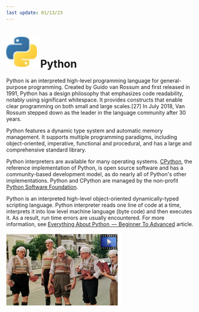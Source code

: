 ```yaml
---
last update: 01/13/23
---
```


# ![python-icon](media/icons/python-icon.svg) Python

Python is an interpreted high-level programming language for general-purpose programming. Created by Guido van Rossum and first released in 1991, Python has a design philosophy that emphasizes code readability, notably using significant whitespace. It provides constructs that enable clear programming on both small and large scales.[27] In July 2018, Van Rossum stepped down as the leader in the language community after 30 years.

Python features a dynamic type system and automatic memory management. It supports multiple programming paradigms, including object-oriented, imperative, functional and procedural, and has a large and comprehensive standard library.

Python interpreters are available for many operating systems. [CPython](https://en.wikipedia.org/wiki/CPython), the reference implementation of Python, is open source software and has a community-based development model, as do nearly all of Python's other implementations. Python and CPython are managed by the non-profit [Python Software Foundation](https://en.wikipedia.org/wiki/Python_Software_Foundation).

Python is an interpreted high-level object-oriented dynamically-typed scripting language. Python interpreter reads one line of code at a time, interprets it into low level machine language (byte code) and then executes it. As a result, run time errors are usually encountered. For more information, see [Everything About Python  —  Beginner To Advanced](https://medium.com/fintechexplained/everything-about-python-from-beginner-to-advance-level-227d52ef32d2) article.  

[![Monty Python](media/general/monty-python-video.png)](https://www.youtube.com/watch?v=imhrDrE4-mI "Monty Python")
